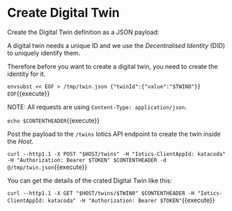 # Create Digital Twin

Create the Digital Twin definition as a JSON payload:

A digital twin needs a unique ID and we use the _Decentralised Identity_ (DID) to uniquely identify them.

Therefore before you want to create a digital twin, you need to create the identity for it.

`envsubst << EOF > /tmp/twin.json
{"twinId":{"value":"$TWIN0"}}
EOF`{{execute}}

NOTE: All requests are using `Content-Type: application/json`.

`echo $CONTENTHEADER`{{execute}}

Post the payload to the `/twins` Iotics API endpoint to create the twin inside the _Host_.

`curl --http1.1 -X POST "$HOST/twins" -H "Iotics-ClientAppId: katacoda" -H "Authorization: Bearer $TOKEN" $CONTENTHEADER -d @/tmp/twin.json`{{execute}}

You can get the details of the crated Digital Twin like this:

`curl --http1.1 -X GET "$HOST/twins/$TWIN0" $CONTENTHEADER -H "Iotics-ClientAppId: katacoda" -H "Authorization: Bearer $TOKEN"`{{execute}}
